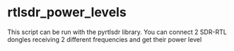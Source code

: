 # rtlsdr_power_levels
This script can be run with the pyrtlsdr library. You can connect 2 SDR-RTL dongles receiving 2 different frequencies and get their power level
